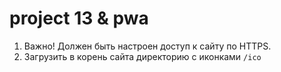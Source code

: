 # project 13 & pwa

1. Важно! Должен быть настроен доступ к сайту по HTTPS.
2. Загрузить в корень сайта директорию с иконками `/ico` 
